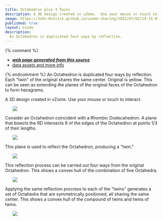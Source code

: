 ```yaml
---
title: Octahedron plus 4 Twins 
description: A 3D design created in vZome.  Use your mouse or touch to interact.
image: https://John-Kostick.github.io/vzome-sharing/2022/07/02/14-15-07-Octahedron-plus-4-Twins-5-colors/Octahedron-plus-4-Twins-5-colors.png
published: true
layout: vzome
description:
  An Octahedron is duplicated four ways by reflection.  
---
```


{% comment %}
 - [***web page generated from this source***](<https://John-Kostick.github.io/vzome-sharing/2022/07/02/Octahedron-plus-4-Twins-5-colors-14-15-07.html>)
 - [data assets and more info](<https://github.com/John-Kostick/vzome-sharing/tree/main/2022/07/02/14-15-07-Octahedron-plus-4-Twins-5-colors/>)
 
{% endcomment %}
  An Octahedron is duplicated four ways by reflection.  Each "twin" of the original shares the same center. Original is yellow. This can be seen as extending the planes of the original faces of the Octahedron to form hexagrams.  

A 3D design created in vZome.  Use your mouse or touch to interact.

<vzome-viewer style="width: 87%; height: 60vh; margin: 5%"  
       src="https://John-Kostick.github.io/vzome-sharing/2022/07/02/14-15-07-Octahedron-plus-4-Twins-5-colors/Octahedron-plus-4-Twins-5-colors.vZome" >
  <img src="https://John-Kostick.github.io/vzome-sharing/2022/07/02/14-15-07-Octahedron-plus-4-Twins-5-colors/Octahedron-plus-4-Twins-5-colors.png" />
</vzome-viewer>

Consider an Octahedron coincident with a Rhombic Dodecahedron. A plane that bisects the RD intersects 6 of the edges of the Octahedron at points 1/3 of their lengths.  

<vzome-viewer style="width: 87%; height: 60vh; margin: 5%"
      src="https://John-Kostick.github.io/vzome-sharing/2022/07/07/17-22-46-Octahedron-plus-mirror/Octahedron-plus-mirror.vZome" >
 <img src="https://John-Kostick.github.io/vzome-sharing/2022/07/07/17-22-46-Octahedron-plus-mirror/Octahedron-plus-mirror.png" />
</vzome-viewer>

This plane is used to reflect the Octahedron, producing a "twin." 

<vzome-viewer style="width: 87%; height: 60vh; margin: 5%"
      src="https://John-Kostick.github.io/vzome-sharing/2022/07/07/17-37-05-Octahedron-plus-Twin/Octahedron-plus-Twin.vZome" >
 <img src="https://John-Kostick.github.io/vzome-sharing/2022/07/07/17-37-05-Octahedron-plus-Twin/Octahedron-plus-Twin.png" />
</vzome-viewer>

This reflection process can be carried out four ways from the original Octahedron.  This shows a convex hull of the combination of five Octahedra.

<vzome-viewer style="width: 87%; height: 60vh; margin: 5%"
      src="https://John-Kostick.github.io/vzome-sharing/2022/07/08/08-58-05-Octahedron-plus-4-Twins/Octahedron-plus-4-Twins.vZome" >
 <img src="https://John-Kostick.github.io/vzome-sharing/2022/07/08/08-58-05-Octahedron-plus-4-Twins/Octahedron-plus-4-Twins.png" />
</vzome-viewer>

Applying the same reflection procress to each of the "twins" generates a set of Octahedra that are symmetrically positioned, all sharing the same center. This shows a convex hull of the compound of twins and twins of twins.  

<vzome-viewer style="width: 87%; height: 60vh; margin: 5%"
      src="https://John-Kostick.github.io/vzome-sharing/2022/07/06/18-01-24-Octahederon-plus-twins-of-twins-of-twins/Octahederon-plus-twins-of-twins-of-twins.vZome" >
 <img src="https://John-Kostick.github.io/vzome-sharing/2022/07/06/18-01-24-Octahederon-plus-twins-of-twins-of-twins/Octahederon-plus-twins-of-twins-of-twins.png" />
</vzome-viewer>

